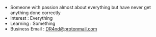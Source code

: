 - Someone with passion almost about everything but have never get anything done correctly
- Interest : Everything
- Learning : Something
- Business Email : DR4nd@protonmail.com

